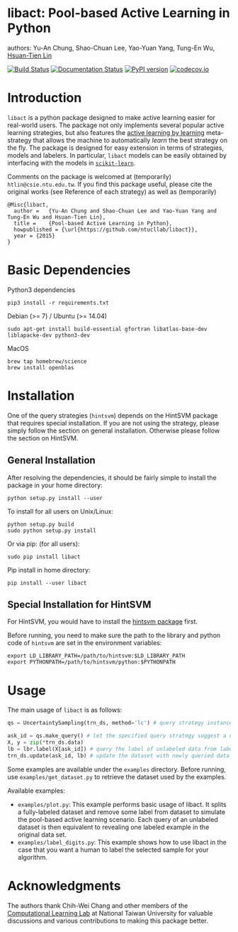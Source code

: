 # libact: Pool-based Active Learning in Python

authors: Yu-An Chung, Shao-Chuan Lee, Yao-Yuan Yang, Tung-En Wu, [Hsuan-Tien Lin](http://www.csie.ntu.edu.tw/~htlin)

[![Build Status](https://travis-ci.org/ntucllab/libact.svg)](https://travis-ci.org/ntucllab/libact)
[![Documentation Status](https://readthedocs.org/projects/libact/badge/?version=latest)](http://libact.readthedocs.org/en/latest/?badge=latest)
[![PyPI version](https://badge.fury.io/py/libact.svg)](https://badge.fury.io/py/libact)
[![codecov.io](https://codecov.io/github/ntucllab/libact/coverage.svg?branch=master)](https://codecov.io/github/ntucllab/libact?branch=master)

# Introduction

`libact` is a python package designed to make active learning easier for real-world users. The package not only implements several popular active learning strategies, but also features the [active learning by learning](http://www.csie.ntu.edu.tw/~htlin/paper/doc/aaai15albl.pdf) meta-strategy that allows the machine to automatically *learn* the best strategy on the fly. The package is designed for easy extension in terms of strategies, models and labelers. In particular, `libact` models can be easily obtained by interfacing with the models in [`scikit-learn`](http://scikit-learn.org/).

Comments on the package is welcomed at (temporarily) `htlin@csie.ntu.edu.tw`. If you find this package useful, please cite the original works (see Reference of each strategy) as well as (temporarily)

```
@Misc{libact,
  author =   {Yu-An Chung and Shao-Chuan Lee and Yao-Yuan Yang and Tung-En Wu and Hsuan-Tien Lin},
  title =    {Pool-based Active Learning in Python},
  howpublished = {\url{https://github.com/ntucllab/libact}},
  year = {2015}
}
```

# Basic Dependencies

Python3 dependencies
```
pip3 install -r requirements.txt
```

Debian (>= 7) / Ubuntu (>= 14.04)
```
sudo apt-get install build-essential gfortran libatlas-base-dev liblapacke-dev python3-dev
```

MacOS
```
brew tap homebrew/science
brew install openblas
```

# Installation

One of the query strategies (`hintsvm`) depends on the HintSVM package that requires special installation. If you are not using the strategy, please simply follow the section on general installation. Otherwise please follow the section on HintSVM.

## General Installation
After resolving the dependencies, it should be fairly simple to install the package in your home directory:

```
python setup.py install --user
```

To install for all users on Unix/Linux:
```
python setup.py build
sudo python setup.py install
```

Or via pip: (for all users):
```
sudo pip install libact
```

Pip install in home directory:
```
pip install --user libact
```

## Special Installation for HintSVM

For HintSVM, you would have to install the [hintsvm package](https://github.com/ntucllab/hintsvm) first.

Before running, you need to make sure the path to the library and
python code of `hintsvm` are set in the environment variables:

    export LD_LIBRARY_PATH=/path/to/hintsvm:$LD_LIBRARY_PATH
    export PYTHONPATH=/path/to/hintsvm/python:$PYTHONPATH

# Usage

The main usage of `libact` is as follows:

```python
qs = UncertaintySampling(trn_ds, method='lc') # query strategy instance

ask_id = qs.make_query() # let the specified query strategy suggest a data to query
X, y = zip(*trn_ds.data)
lb = lbr.label(X[ask_id]) # query the label of unlabeled data from labeler instance
trn_ds.update(ask_id, lb) # update the dataset with newly queried data
```

Some examples are available under the `examples` directory. Before running, use
`examples/get_dataset.py` to retrieve the dataset used by the examples.

Available examples:

  - `examples/plot.py`: This example performs basic usage of libact. It splits
    a fully-labeled dataset and remove some label from dataset to simulate
    the pool-based active learning scenario. Each query of an unlabeled dataset is then equivalent to revealing one labeled example in the original data set.
  - `examples/label_digits.py`: This example shows how to use libact in the case
    that you want a human to label the selected sample for your algorithm.

# Acknowledgments

The authors thank Chih-Wei Chang and other members of the [Computational Learning Lab](https://learner.csie.ntu.edu.tw/) at National Taiwan University for valuable discussions and various contributions to making this package better.
